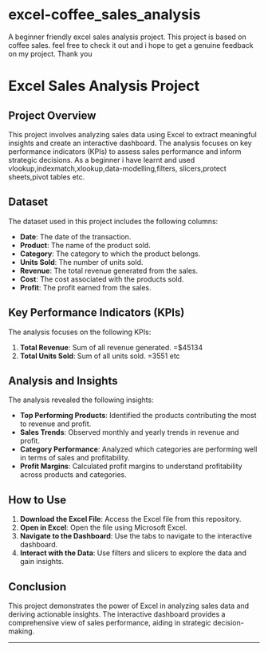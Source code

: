 # excel-coffee_sales_analysis
A beginner friendly excel sales analysis project. This project is based on coffee sales. feel free to check it out and i hope to get a genuine feedback on my project. Thank you



# Excel Sales Analysis Project

## Project Overview

This project involves analyzing sales data using Excel to extract meaningful insights and create an interactive dashboard. The analysis focuses on key performance indicators (KPIs) to assess sales performance and inform strategic decisions. As a beginner i have learnt and used vlookup,indexmatch,xlookup,data-modelling,filters, slicers,protect sheets,pivot tables etc.

## Dataset

The dataset used in this project includes the following columns:

- **Date**: The date of the transaction.
- **Product**: The name of the product sold.
- **Category**: The category to which the product belongs.
- **Units Sold**: The number of units sold.
- **Revenue**: The total revenue generated from the sales.
- **Cost**: The cost associated with the products sold.
- **Profit**: The profit earned from the sales.

## Key Performance Indicators (KPIs)

The analysis focuses on the following KPIs:

1. **Total Revenue**: Sum of all revenue generated. =$45134
2. **Total Units Sold**: Sum of all units sold. =3551 etc
   

## Analysis and Insights

The analysis revealed the following insights:

- **Top Performing Products**: Identified the products contributing the most to revenue and profit.
- **Sales Trends**: Observed monthly and yearly trends in revenue and profit.
- **Category Performance**: Analyzed which categories are performing well in terms of sales and profitability.
- **Profit Margins**: Calculated profit margins to understand profitability across products and categories.


## How to Use

1. **Download the Excel File**: Access the Excel file from this repository.
2. **Open in Excel**: Open the file using Microsoft Excel.
3. **Navigate to the Dashboard**: Use the tabs to navigate to the interactive dashboard.
4. **Interact with the Data**: Use filters and slicers to explore the data and gain insights.

## Conclusion

This project demonstrates the power of Excel in analyzing sales data and deriving actionable insights. The interactive dashboard provides a comprehensive view of sales performance, aiding in strategic decision-making.

---


